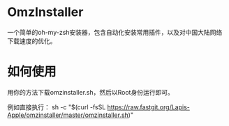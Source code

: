 # OmzInstaller
一个简单的oh-my-zsh安装器，包含自动化安装常用插件，以及对中国大陆网络下载速度的优化。

# 如何使用
用你的方法下载omzinstaller.sh，然后以Root身份运行即可。

例如直接执行： sh -c "$(curl -fsSL https://raw.fastgit.org/Lapis-Apple/omzinstaller/master/omzinstaller.sh)"
